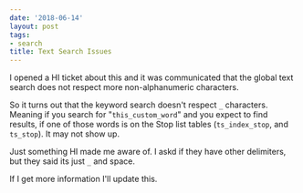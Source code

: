 ```yaml
---
date: '2018-06-14'
layout: post
tags:
- search
title: Text Search Issues
---
```


I opened a HI ticket about this and it was communicated that the global
text search does not respect more non-alphanumeric characters.

So it turns out that the keyword search doesn't respect `_` characters.
Meaning if you search for "`this_custom_word`" and you expect to find
results, if one of those words is on the Stop list tables
(`ts_index_stop`, and `ts_stop`). It may not show up.

Just something HI made me aware of. I askd if they have other
delimiters, but they said its just `_` and space.

If I get more information I'll update this.
